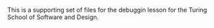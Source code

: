 This is a supporting set of files for the debuggin lesson for the Turing School of Software and Design.

